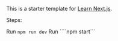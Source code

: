 This is a starter template for [Learn Next.js](https://nextjs.org/learn).

Steps:

Run ```npm run dev```
Run ````npm start```